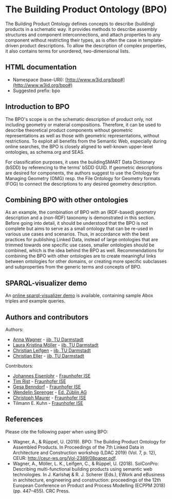 # The Building Product Ontology (BPO)

The Building Product Ontology defines concepts to describe (building) products in a schematic way. It provides methods to describe assembly structures and component interconnections, and attach properties to any component without restricting their types, as is often the case in template-driven product descriptions. To allow the description of complex properties, it also contains terms for unordered, two-dimensional lists.

## HTML documentation
* Namespace (base-URI): [http://www.w3id.org/bpo#](http://www.w3id.org/bpo#)
* Suggested prefix: bpo

## Introduction to BPO 
The BPO's scope is on the schematic description of product only, not including geometry or material compositions. Therefore, it can be used to describe theoretical product components without geometric representations as well as those with geometric representations, without restrictions. To exploit all benefits from the Semantic Web, especially during online searches, the BPO is closely aligned to well-known upper-level ontologies, as schema.org and SEAS.

For classification purposes, it uses the buildingSMART Data Dictionary (bSDD) by referencing to the terms' bSDD GUID. If geometric descriptions are desired for components, the authors suggest to use the Ontology for Managing Geometry (OMG) resp. the File Ontology for Geometry formats (FOG) to connect the descriptions to any desired geometry description.

## Combining BPO with other ontologies
As an example, the combination of BPO with an (RDF-based) geometry description and a (non-RDF) taxonomy is demonstrated in this section. Before going into detail, it should be understood that the BPO is not complete but aims to serve as a small ontology that can be re-used in various use cases and scenarios. Thus, in accordance with the best practices for publishing Linked Data, instead of large ontologies that are trimmed towards one specific use cases, smaller ontologies should be combined, which is the idea behind the BPO as well. Recommendations for combining the BPO with other ontologies are to create meaningful links between ontologies for other domains, or creating more specific subclasses and subproperties from the generic terms and concepts of BPO.

## SPARQL-visualizer demo
An [online sparql-visualizer demo](https://madsholten.github.io/sparql-visualizer/?file=https:%2F%2Fwww.dropbox.com%2Fs%2F33ah5crs4a0a25c%2Fbpo-demo.json) is available, containing sample Abox triples and example queries. 

## Authors and contributors
Authors:
* [Anna Wagner](https://www.researchgate.net/profile/Anna_Wagner13) - [iib, TU Darmstadt](https://www.iib.tu-darmstadt.de/willkommen/index.en.jsp)
* [Laura Kristina Möller](https://www.iib.tu-darmstadt.de/mitarbeiter_iib/ehemalige_iib/moeller.en.jsp) - [iib, TU Darmstadt](https://www.iib.tu-darmstadt.de/willkommen/index.en.jsp)
* [Christian Leifgen](https://christian.leifgen.eu/) - [iib, TU Darmstadt](https://www.iib.tu-darmstadt.de/willkommen/index.en.jsp)
* [Christian Eller](https://www.iib.tu-darmstadt.de/mitarbeiter_iib/eller.en.jsp) - [iib, TU Darmstadt](https://www.iib.tu-darmstadt.de/willkommen/index.en.jsp)

Contributors:
* [Johannes Eisenlohr](https://www.researchgate.net/profile/Johannes_Eisenlohr) - [Fraunhofer ISE](https://www.ise.fraunhofer.de/)
* [Tim Rist](https://www.researchgate.net/profile/Tim_Rist) - [Fraunhofer ISE](https://www.ise.fraunhofer.de/)
* [Gesa Benndorf](https://www.ise.fraunhofer.de/en/about-us/staff-profiles/benndorf-gesa.html) - [Fraunhofer ISE](https://www.ise.fraunhofer.de/)
* [Wendelin Sprenger](https://www.researchgate.net/profile/Wendelin_Sprenger) - [Ed. Züblin AG](https://www.zueblin.de/)
* [Christoph Maurer](https://www.linkedin.com/in/christophmaurercleanenergy) - [Fraunhofer ISE](https://www.ise.fraunhofer.de/)
* Tilmann E. Kuhn - [Fraunhofer ISE](https://www.ise.fraunhofer.de/)

## References
Please cite the following paper when using BPO:
* Wagner, A., & Rüppel, U. (2019). BPO: The Building Product Ontology for Assembled Products. In Proceedings of the 7th Linked Data in Architecture and Construction workshop (LDAC 2019) (Vol. 7, p. 12), CEUR: http://ceur-ws.org/Vol-2389/08paper.pdf.
* Wagner, A., Möller, L. K., Leifgen, C., & Rüppel, U. (2018). SolConPro: Describing multi-functional building products using semantic web technologies. In J. Karlshøj & R. J. Scherer (Eds.), EWork and eBusiness in architecture, engineering and construction: proceedings of the 12th European Conference on Product and Process Modelling (ECPPM 2018) (pp. 447–455). CRC Press.
